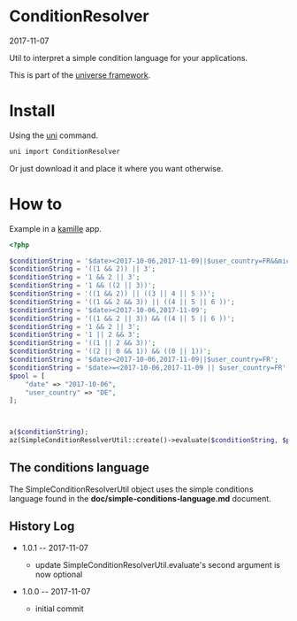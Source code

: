 ConditionResolver
===========
2017-11-07



Util to interpret a simple condition language for your applications.


This is part of the [universe framework](https://github.com/karayabin/universe-snapshot).


Install
==========
Using the [uni](https://github.com/lingtalfi/universe-naive-importer) command.
```bash
uni import ConditionResolver
```

Or just download it and place it where you want otherwise.




How to
==========

Example in a [kamille](https://github.com/lingtalfi/kamille) app.

```php
<?php

$conditionString = '$date><2017-10-06,2017-11-09||$user_country=FR&&michel=tamere';
$conditionString = '((1 && 2)) || 3';
$conditionString = '1 && 2 || 3';
$conditionString = '1 && ((2 || 3))';
$conditionString = '((1 && 2)) || ((3 || 4 || 5 ))';
$conditionString = '((1 && 2 && 3)) || ((4 || 5 || 6 ))';
$conditionString = '$date><2017-10-06,2017-11-09';
$conditionString = '((1 && 2 || 3)) && ((4 || 5 || 6 ))';
$conditionString = '1 && 2 || 3';
$conditionString = '1 || 2 && 3';
$conditionString = '((1 || 2 && 3))';
$conditionString = '((2 || 0 && 1)) && ((0 || 1))';
$conditionString = '$date><2017-10-06,2017-11-09||$user_country=FR';
$conditionString = '$date>=<2017-10-06,2017-11-09 || $user_country=FR';
$pool = [
    "date" => "2017-10-06",
    "user_country" => "DE",
];



a($conditionString);
az(SimpleConditionResolverUtil::create()->evaluate($conditionString, $pool));
```



The conditions language
---------------------------

The SimpleConditionResolverUtil object uses the simple conditions language
found in the **doc/simple-conditions-language.md** document.




History Log
------------------    
    
- 1.0.1 -- 2017-11-07

    - update SimpleConditionResolverUtil.evaluate's second argument is now optional
    
- 1.0.0 -- 2017-11-07

    - initial commit